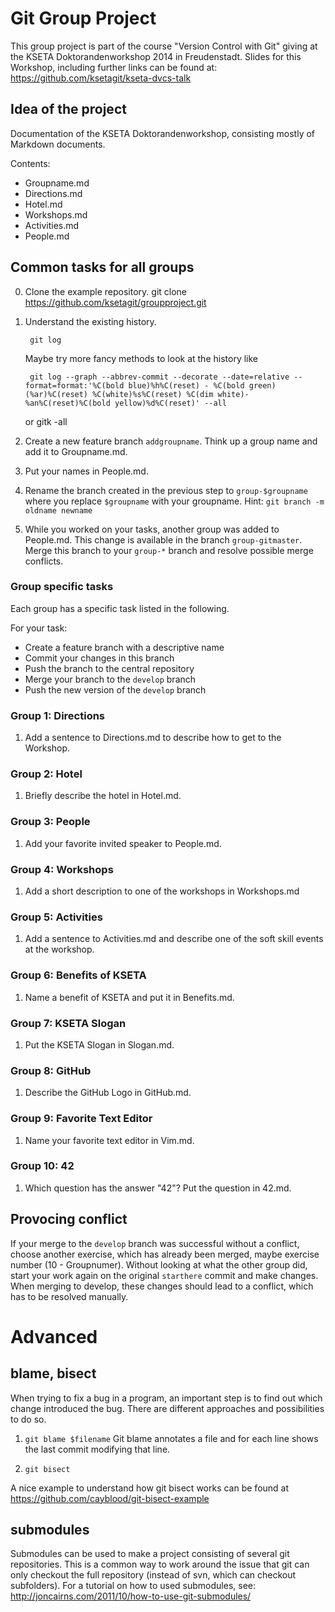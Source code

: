 # Git Group Project

This group project is part of the course "Version Control with Git" giving at
the KSETA Doktorandenworkshop 2014 in Freudenstadt.
Slides for this Workshop, including further links can be found at:
	https://github.com/ksetagit/kseta-dvcs-talk

## Idea of the project
Documentation of the KSETA Doktorandenworkshop, consisting mostly of Markdown
documents.

Contents:
- Groupname.md 
- Directions.md
- Hotel.md
- Workshops.md
- Activities.md
- People.md

## Common tasks for all groups

0. Clone the example repository.
		git clone https://github.com/ksetagit/groupproject.git

1. Understand the existing history.

		git log

	Maybe try more fancy methods to look at the history like

		git log --graph --abbrev-commit --decorate --date=relative --format=format:'%C(bold blue)%h%C(reset) - %C(bold green)(%ar)%C(reset) %C(white)%s%C(reset) %C(dim white)- %an%C(reset)%C(bold yellow)%d%C(reset)' --all
	or
		gitk -all

2. Create a new feature branch `addgroupname`. Think up a group name and add it
   to Groupname.md. 

2. Put your names in People.md.

2. Rename the branch created in the previous step to `group-$groupname` where
   you replace `$groupname` with your groupname.
   Hint: `git branch -m oldname newname`

4. While you worked on your tasks, another group was added to People.md. This
   change is available in the branch `group-gitmaster`. Merge this branch to
   your `group-*` branch and resolve possible merge conflicts.

### Group specific tasks
Each group has a specific task listed in the following. 

For your task:
- Create a feature branch with a descriptive name
- Commit your changes in this branch
- Push the branch to the central repository
- Merge your branch to the `develop` branch
- Push the new version of the `develop` branch

### Group 1: Directions

1. Add a sentence to Directions.md to describe how to get to the Workshop.

### Group 2: Hotel

1. Briefly describe the hotel in Hotel.md.

### Group 3: People

1. Add your favorite invited speaker to People.md.

### Group 4: Workshops

1. Add a short description to one of the workshops in Workshops.md

### Group 5: Activities

1. Add a sentence to Activities.md and describe one of the soft skill events at
   the workshop.

### Group 6: Benefits of KSETA

1. Name a benefit of KSETA and put it in Benefits.md.

### Group 7: KSETA Slogan

1. Put the KSETA Slogan in Slogan.md.

### Group 8: GitHub

1. Describe the GitHub Logo in GitHub.md.

### Group 9: Favorite Text Editor

1. Name your favorite text editor in Vim.md.

### Group 10: 42

1. Which question has the answer "42"? Put the question in 42.md.


## Provocing conflict

If your merge to the `develop` branch was successful without a conflict, choose
another exercise, which has already been merged, maybe exercise number (10 - Groupnumer).
Without looking at what the other group did, start your work again on the
original `starthere` commit and make changes. When merging to develop, these
changes should lead to a conflict, which has to be resolved manually.


# Advanced

## blame, bisect
When trying to fix a bug in a program, an important step is to find out which
change introduced the bug. There are different approaches and possibilities
to do so.

1. `git blame $filename`
Git blame annotates a file and for each line shows the last commit modifying
that line.

2. `git bisect`

A nice example to understand how git bisect works can be found at
	https://github.com/cayblood/git-bisect-example

## submodules
Submodules can be used to make a project consisting of several git repositories.
This is a common way to work around the issue that git can only checkout the
full repository (instead of svn, which can checkout subfolders).
For a tutorial on how to used submodules, see:
http://joncairns.com/2011/10/how-to-use-git-submodules/


<!--
# vim: set textwidth=80 wrap: 
-->
